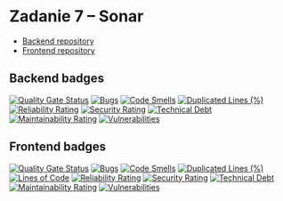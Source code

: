 # Zadanie 7 – Sonar

- [Backend repository](https://github.com/PiotrDziedzic-dev/e-biznes-backend)
- [Frontend repository](https://github.com/PiotrDziedzic-dev/e-biznes-frontend/tree/main/frontend)


## Backend badges

[![Quality Gate Status](https://sonarcloud.io/api/project_badges/measure?project=PiotrDziedzic-dev_e-biznes-backend&metric=alert_status)](https://sonarcloud.io/summary/new_code?id=PiotrDziedzic-dev_e-biznes-backend)
[![Bugs](https://sonarcloud.io/api/project_badges/measure?project=PiotrDziedzic-dev_e-biznes-backend&metric=bugs)](https://sonarcloud.io/summary/new_code?id=PiotrDziedzic-dev_e-biznes-backend)
[![Code Smells](https://sonarcloud.io/api/project_badges/measure?project=PiotrDziedzic-dev_e-biznes-backend&metric=code_smells)](https://sonarcloud.io/summary/new_code?id=PiotrDziedzic-dev_e-biznes-backend)
[![Duplicated Lines (%)](https://sonarcloud.io/api/project_badges/measure?project=PiotrDziedzic-dev_e-biznes-backend&metric=duplicated_lines_density)](https://sonarcloud.io/summary/new_code?id=PiotrDziedzic-dev_e-biznes-backend)
[![Reliability Rating](https://sonarcloud.io/api/project_badges/measure?project=PiotrDziedzic-dev_e-biznes-backend&metric=reliability_rating)](https://sonarcloud.io/summary/new_code?id=PiotrDziedzic-dev_e-biznes-backend)
[![Security Rating](https://sonarcloud.io/api/project_badges/measure?project=PiotrDziedzic-dev_e-biznes-backend&metric=security_rating)](https://sonarcloud.io/summary/new_code?id=PiotrDziedzic-dev_e-biznes-backend)
[![Technical Debt](https://sonarcloud.io/api/project_badges/measure?project=PiotrDziedzic-dev_e-biznes-backend&metric=sqale_index)](https://sonarcloud.io/summary/new_code?id=PiotrDziedzic-dev_e-biznes-backend)
[![Maintainability Rating](https://sonarcloud.io/api/project_badges/measure?project=PiotrDziedzic-dev_e-biznes-backend&metric=sqale_rating)](https://sonarcloud.io/summary/new_code?id=PiotrDziedzic-dev_e-biznes-backend)
[![Vulnerabilities](https://sonarcloud.io/api/project_badges/measure?project=PiotrDziedzic-dev_e-biznes-backend&metric=vulnerabilities)](https://sonarcloud.io/summary/new_code?id=PiotrDziedzic-dev_e-biznes-backend)

## Frontend badges

[![Quality Gate Status](https://sonarcloud.io/api/project_badges/measure?project=PiotrDziedzic-dev_e-biznes-frontend&metric=alert_status)](https://sonarcloud.io/summary/new_code?id=PiotrDziedzic-dev_e-biznes-frontend)
[![Bugs](https://sonarcloud.io/api/project_badges/measure?project=PiotrDziedzic-dev_e-biznes-frontend&metric=bugs)](https://sonarcloud.io/summary/new_code?id=PiotrDziedzic-dev_e-biznes-frontend)
[![Code Smells](https://sonarcloud.io/api/project_badges/measure?project=PiotrDziedzic-dev_e-biznes-frontend&metric=code_smells)](https://sonarcloud.io/summary/new_code?id=PiotrDziedzic-dev_e-biznes-frontend)
[![Duplicated Lines (%)](https://sonarcloud.io/api/project_badges/measure?project=PiotrDziedzic-dev_e-biznes-frontend&metric=duplicated_lines_density)](https://sonarcloud.io/summary/new_code?id=PiotrDziedzic-dev_e-biznes-frontend)
[![Lines of Code](https://sonarcloud.io/api/project_badges/measure?project=PiotrDziedzic-dev_e-biznes-frontend&metric=ncloc)](https://sonarcloud.io/summary/new_code?id=PiotrDziedzic-dev_e-biznes-frontend)
[![Reliability Rating](https://sonarcloud.io/api/project_badges/measure?project=PiotrDziedzic-dev_e-biznes-frontend&metric=reliability_rating)](https://sonarcloud.io/summary/new_code?id=PiotrDziedzic-dev_e-biznes-frontend)
[![Security Rating](https://sonarcloud.io/api/project_badges/measure?project=PiotrDziedzic-dev_e-biznes-frontend&metric=security_rating)](https://sonarcloud.io/summary/new_code?id=PiotrDziedzic-dev_e-biznes-frontend)
[![Technical Debt](https://sonarcloud.io/api/project_badges/measure?project=PiotrDziedzic-dev_e-biznes-frontend&metric=sqale_index)](https://sonarcloud.io/summary/new_code?id=PiotrDziedzic-dev_e-biznes-frontend)
[![Maintainability Rating](https://sonarcloud.io/api/project_badges/measure?project=PiotrDziedzic-dev_e-biznes-frontend&metric=sqale_rating)](https://sonarcloud.io/summary/new_code?id=PiotrDziedzic-dev_e-biznes-frontend)
[![Vulnerabilities](https://sonarcloud.io/api/project_badges/measure?project=PiotrDziedzic-dev_e-biznes-frontend&metric=vulnerabilities)](https://sonarcloud.io/summary/new_code?id=PiotrDziedzic-dev_e-biznes-frontend)